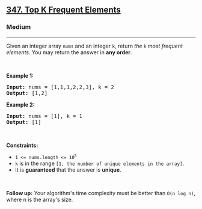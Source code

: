 <h2><a href="https://leetcode.com/problems/top-k-frequent-elements/">347. Top K Frequent Elements</a></h2><h3>Medium</h3><hr><div><p><nr-sentence class="nr-s0" id="nr-s0" page="0">Given an integer array </nr-sentence><code><nr-sentence class="nr-s0" id="nr-s0" page="0">nums</nr-sentence></code><nr-sentence class="nr-s0" id="nr-s0" page="0"> and an integer </nr-sentence><code><nr-sentence class="nr-s0" id="nr-s0" page="0">k</nr-sentence></code><nr-sentence class="nr-s0" id="nr-s0" page="0">, return </nr-sentence><em><nr-sentence class="nr-s0" id="nr-s0" page="0">the</nr-sentence></em> <code><nr-sentence class="nr-s0" id="nr-s0" page="0">k</nr-sentence></code> <em><nr-sentence class="nr-s0" id="nr-s0" page="0">most frequent elements</nr-sentence></em><nr-sentence class="nr-s1" id="nr-s1" page="0">. You may return the answer in </nr-sentence><strong><nr-sentence class="nr-s1" id="nr-s1" page="0">any order</nr-sentence></strong><nr-sentence class="nr-s1" id="nr-s1" page="0">.</nr-sentence></p>

<p>&nbsp;</p>
<p><strong><nr-sentence class="nr-s2" id="nr-s2" page="0">Example 1:</nr-sentence></strong></p>
<pre><strong><nr-sentence class="nr-s3" id="nr-s3" page="0">Input:</nr-sentence></strong><nr-sentence class="nr-s3" id="nr-s3" page="0"> nums = [1,1,1,2,2,3], k = 2
</nr-sentence><strong><nr-sentence class="nr-s3" id="nr-s3" page="0">Output:</nr-sentence></strong><nr-sentence class="nr-s3" id="nr-s3" page="0"> [1,2]</nr-sentence>
</pre><p><strong><nr-sentence class="nr-s4" id="nr-s4" page="0">Example 2:</nr-sentence></strong></p>
<pre><strong><nr-sentence class="nr-s5" id="nr-s5" page="0">Input:</nr-sentence></strong><nr-sentence class="nr-s5" id="nr-s5" page="0"> nums = [1], k = 1
</nr-sentence><strong><nr-sentence class="nr-s5" id="nr-s5" page="0">Output:</nr-sentence></strong><nr-sentence class="nr-s5" id="nr-s5" page="0"> [1]</nr-sentence>
</pre>
<p>&nbsp;</p>
<p><strong><nr-sentence class="nr-s6" id="nr-s6" page="0">Constraints:</nr-sentence></strong></p>

<ul>
	<li><code><nr-sentence class="nr-s7" id="nr-s7" page="0">1 &lt;= nums.length &lt;= 10</nr-sentence><sup style="">5</sup></code></li>
	<li><code><nr-sentence class="nr-s8" id="nr-s8" page="0">k</nr-sentence></code><nr-sentence class="nr-s8" id="nr-s8" page="0"> is in the range </nr-sentence><code><nr-sentence class="nr-s8" id="nr-s8" page="0">[1, the number of unique elements in the array]</nr-sentence></code>.</li>
	<li><nr-sentence class="nr-s9" id="nr-s9" page="0">It is </nr-sentence><strong><nr-sentence class="nr-s9" id="nr-s9" page="0">guaranteed</nr-sentence></strong><nr-sentence class="nr-s9" id="nr-s9" page="0"> that the answer is </nr-sentence><strong><nr-sentence class="nr-s9" id="nr-s9" page="0">unique</nr-sentence></strong>.</li>
</ul>

<p>&nbsp;</p>
<p><strong><nr-sentence class="nr-s10" id="nr-s10" page="0">Follow up:</nr-sentence></strong><nr-sentence class="nr-s10" id="nr-s10" page="0"> Your algorithm's time complexity must be better than </nr-sentence><code><nr-sentence class="nr-s10" id="nr-s10" page="0">O(n log n)</nr-sentence></code><nr-sentence class="nr-s10" id="nr-s10" page="0">, where n is the array's size.</nr-sentence></p>
</div>
